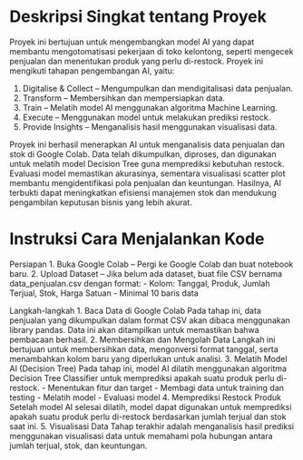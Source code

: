 # Deskripsi Singkat tentang Proyek
Proyek ini bertujuan untuk mengembangkan model AI yang dapat membantu mengotomatisasi pekerjaan di toko kelontong, seperti mengecek penjualan dan menentukan produk yang perlu di-restock. Proyek ini mengikuti tahapan pengembangan AI, yaitu:
1. Digitalise & Collect – Mengumpulkan dan mendigitalisasi data penjualan.
2. Transform – Membersihkan dan mempersiapkan data.
3. Train – Melatih model AI menggunakan algoritma Machine Learning.
4. Execute – Menggunakan model untuk melakukan prediksi restock.
5. Provide Insights – Menganalisis hasil menggunakan visualisasi data.

Proyek ini berhasil menerapkan AI untuk menganalisis data penjualan dan stok di Google Colab. Data telah dikumpulkan, diproses, dan digunakan untuk melatih model Decision Tree guna memprediksi kebutuhan restock. Evaluasi model memastikan akurasinya, sementara visualisasi scatter plot membantu mengidentifikasi pola penjualan dan keuntungan. Hasilnya, AI terbukti dapat meningkatkan efisiensi manajemen stok dan mendukung pengambilan keputusan bisnis yang lebih akurat.

# Instruksi Cara Menjalankan Kode
Persiapan
    1. Buka Google Colab – Pergi ke Google Colab dan buat notebook baru.
    2. Upload Dataset – Jika belum ada dataset, buat file CSV bernama data_penjualan.csv dengan format:
        - Kolom: Tanggal, Produk, Jumlah Terjual, Stok, Harga Satuan
        - Minimal 10 baris data

Langkah-langkah
    1. Baca Data di Google Colab
        Pada tahap ini, data penjualan yang dikumpulkan dalam format CSV akan dibaca menggunakan library pandas. Data ini akan ditampilkan untuk memastikan bahwa pembacaan berhasil.
    2. Membersihkan dan Mengolah Data
        Langkah ini bertujuan untuk membersihkan data, mengonversi format tanggal, serta menambahkan kolom baru yang diperlukan untuk analisi.
    3. Melatih Model AI (Decision Tree)
        Pada tahap ini, model AI dilatih menggunakan algoritma Decision Tree Classifier untuk memprediksi apakah suatu produk perlu di-restock.
       - Menentukan fitur dan target
       - Membagi data untuk training dan testing
       - Melatih model
       - Evaluasi model
    4. Memprediksi Restock Produk
        Setelah model AI selesai dilatih, model dapat digunakan untuk memprediksi apakah suatu produk perlu di-restock berdasarkan jumlah terjual dan stok saat ini.
    5. Visualisasi Data
        Tahap terakhir adalah menganalisis hasil prediksi menggunakan visualisasi data untuk memahami pola hubungan antara jumlah terjual, stok, dan keuntungan.
